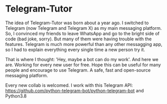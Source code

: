 # Telegram-Tutor

The idea of Telegram-Tutor was born about a year ago. I switched to Telegram (now Telegram and Telegram X) as
my main messaging platform. So, I convinced my friends to leave WhatsApp and go to the bright side of code (bad joke, sorry).
But many of them were having trouble with the features. Telegram is much more powerful than any other messagging app, so I had
to explain everything every single time a new person try it.

That is where I thought: 'Hey, maybe a bot can do my work'. And here we are. Working for every new user for free. Hope
this can be useful for many people and encourage to use Telegram. A safe, fast and open-source messaging platform.

Every new collab is welcomed. I work with this Telegram API:
<https://github.com/python-telegram-bot/python-telegram-bot>
and Python3.8
